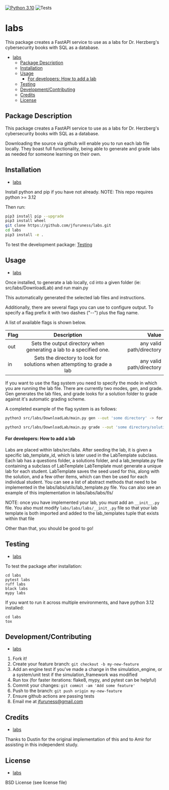 [![Python 3.10](https://img.shields.io/badge/python-3.10-blue.svg)](https://www.python.org/downloads/release/python-3100/)
![Tests](https://github.com/jfuruness/labs/actions/workflows/tests.yml/badge.svg)

# labs

This package creates a FastAPI service to use as a labs for Dr. Herzberg's cybersecurity books with SQL as a database.

- [labs](#labs)
  - [Package Description](#package-description)
  - [Installation](#installation)
  - [Usage](#usage)
      - [For developers: How to add a lab](#for-developers-how-to-add-a-lab)
  - [Testing](#testing)
  - [Development/Contributing](#developmentcontributing)
  - [Credits](#credits)
  - [License](#license)

## Package Description


This package creates a FastAPI service to use as a labs for Dr. Herzberg's cybersecurity books with SQL as a database.

Downloading the source via github will enable you to run each lab file locally. They boast full functionality, being able to generate and grade labs as needed for someone learning on their own.


## Installation
* [labs](#labs)

Install python and pip if you have not already.
NOTE: This repo requires python >= 3.12

Then run:

```bash
pip3 install pip --upgrade
pip3 install wheel
git clone https://github.com/jfuruness/labs.git
cd labs
pip3 install -e .
```

To test the development package: [Testing](#testing)


## Usage
* [labs](#labs)

Once installed, to generate a lab locally, cd into a given folder (ie: src/labs/DownloadLab) and run main.py

This automatically generated the selected lab files and instructions.

Additionally, there are several flags you can use to configure output. To specify a flag prefix it with two dashes ("--") plus the flag name. 

A list of available flags is shown below.

| Flag              | Description | Value |
| :---------------- | :-------------------------------------------: | ----: |
| out               |   Sets the output directory when generating a lab to a specified one.   | any valid path/directory |
| in                |   Sets the directory to look for solutions when attempting to grade a lab   | any valid path/directory |
 

If you want to use the flag system you need to specify the mode in which you are running the lab file. There are currently two modes, gen, and grade. Gen generates the lab files, and grade looks for a solution folder to grade against it's automatic grading scheme. 

A completed example of the flag system is as follows:
```bash
python3 src/labs/DownloadLab/main.py gen --out 'some directory' -> for generating to a specific directory

python3 src/labs/DownloadLab/main.py grade --out 'some directory/solution' -> for grading from a specific submission
```

#### For developers: How to add a lab

Labs are placed within labs/src/labs.
After seeding the lab, it is given a specific lab_template_id, which is later used in the LabTemplate subclass.
Each lab has a questions folder, a solutions folder, and a lab_template.py file containing a subclass of LabTemplate
LabTemplate must generate a unique lab for each student.
LabTemplate saves the seed used for this, along with the solution, and a few other items, which can then be used for each individual student.
You can see a list of abstract methods that need to be implemented in the labs/labs/utils/lab_template.py file.
You can also see an example of this implementation in labs/labs/labs/tls/

NOTE: once you have implemented your lab, you must add an ```__init__.py``` file.
You also must modify ```labs/labs/labs/__init_.py``` file so that your lab template is both imported and added to the lab_templates tuple that exists within that file

Other than that, you should be good to go!


## Testing
* [labs](#labs)

To test the package after installation:

```
cd labs
pytest labs
ruff labs
black labs
mypy labs
```

If you want to run it across multiple environments, and have python 3.12 installed:

```
cd labs
tox
```


## Development/Contributing
* [labs](#labs)

1. Fork it!
2. Create your feature branch: `git checkout -b my-new-feature`
3. Add an engine test if you've made a change in the simulation_engine, or a system/unit test if the simulation_framework was modified
5. Run tox (for faster iterations: flake8, mypy, and pytest can be helpful)
6. Commit your changes: `git commit -am 'Add some feature'`
7. Push to the branch: `git push origin my-new-feature`
8. Ensure github actions are passing tests
9. Email me at jfuruness@gmail.com

## Credits
* [labs](#labs)


Thanks to Dustin for the original implementation of this and to Amir for assisting in this independent study.

## License
* [labs](#labs)

BSD License (see license file)
